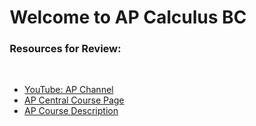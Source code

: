 <html>
     <head>
          <meta charset = "utf-8">
          <style>
               .pageText {
                    position: relative;
                    left:-12%;
               }
               #calcSubtitle {
                    top: 100px;
               }
          </style>
     </head>
     <body>
          <div class="pageText">
               <h1 id="calcTitle">Welcome to AP Calculus BC</h1>
               <h3 id="calcSubtitle">Resources for Review:</h3>
               <p><br></p>
               <ul>
                    <li><a target="_blank" href="https://www.youtube.com/playlist?list=PLoGgviqq4844oVJMjJ8YkD4mQIoMp4Cbu">YouTube: AP Channel</a></li>
                    <li><a target="_blank" href="https://apcentral.collegeboard.org/courses/ap-calculus-bc?course=ap-calculus-bc">AP Central Course Page</a></li>
                    <li><a target="_blank" href="https://apcentral.collegeboard.org/courses/ap-biology?course=ap-biology">AP Course Description</a></li>
               </ul>
               <p><br><br><br><br><br><br><br><br><br><br><br><br></p>
          </div>
     </body>
</html>